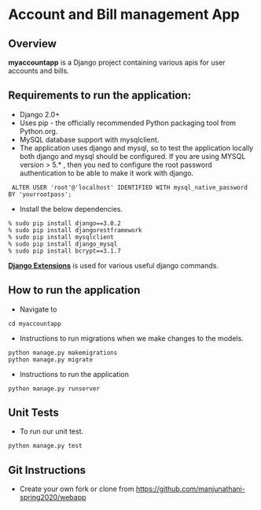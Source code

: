 # Account and Bill management App

## Overview
**myaccountapp** is a Django project containing various apis for user accounts and bills.

## Requirements to run the application:
* Django 2.0+
* Uses pip - the officially recommended Python packaging tool from Python.org.
* MySQL database support with mysqlclient.
* The application uses django and mysql, so to test the application locally both django and mysql should be configured. 
  If you are using MYSQL version > 5.* , then you ned to configure the root password authentication to be able to make it work with django.
```
 ALTER USER 'root'@'localhost' IDENTIFIED WITH mysql_native_password BY 'yourrootpass';
```
* Install the below dependencies.

```
% sudo pip install django==3.0.2
% sudo pip install djangorestframework
% sudo pip install mysqlclient
% sudo pip install django_mysql
% sudo pip install bcrypt==3.1.7
```
**[Django Extensions](https://github.com/django-extensions/django-extensions)** is used for various useful django commands.

## How to run the application
* Navigate to
```
cd myaccountapp
```
* Instructions to run migrations when we make changes to the models.
```
python manage.py makemigrations
python manage.py migrate
```
* Instructions to run the application
```
python manage.py runserver
```

## Unit Tests
* To run our unit test.
```
python manage.py test
```

## Git Instructions
* Create your own fork or clone from
  https://github.com/manjunathani-spring2020/webapp